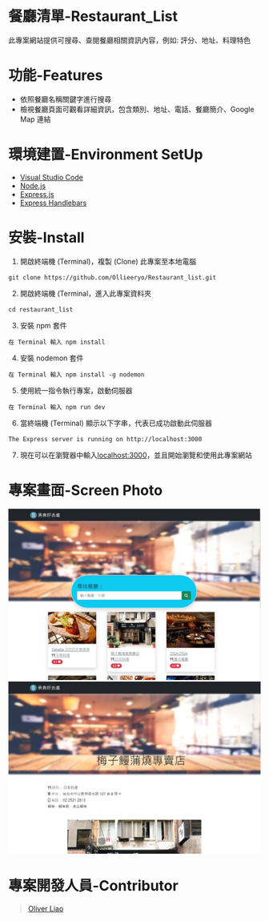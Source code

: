 # 餐廳清單-Restaurant_List
此專案網站提供可搜尋、查閱餐廳相關資訊內容，例如: 評分、地址、料理特色

# 功能-Features
* 依照餐廳名稱關鍵字進行搜尋
* 檢視餐廳頁面可觀看詳細資訊，包含類別、地址、電話、餐廳簡介、Google Map 連結

# 環境建置-Environment SetUp
* [Visual Studio Code](https://code.visualstudio.com/)
* [Node.js](https://nodejs.org/en/)
* [Express.js](https://www.npmjs.com/package/express)
* [Express Handlebars](https://www.npmjs.com/package/express-handlebars)

# 安裝-Install
1. 開啟終端機 (Terminal)，複製 (Clone) 此專案至本地電腦
```
git clone https://github.com/Ollieeryo/Restaurant_list.git
```
2. 開啟終端機 (Terminal，進入此專案資料夾
```
cd restaurant_list
```
3. 安裝 npm 套件
```
在 Terminal 輸入 npm install
```
4. 安裝 nodemon 套件
```
在 Terminal 輸入 npm install -g nodemon
```
5. 使用統一指令執行專案，啟動伺服器
```
在 Terminal 輸入 npm run dev
```
6. 當終端機 (Terminal) 顯示以下字串，代表已成功啟動此伺服器
```
The Express server is running on http://localhost:3000
```
7. 現在可以在瀏覽器中輸入[localhost:3000](http://localhost:3000)，並且開始瀏覽和使用此專案網站

# 專案畫面-Screen Photo
![homepage](https://github.com/Ollieeryo/Restaurant_list/blob/main/public/img/homepage.jpg?raw=true)
![showpage](https://github.com/Ollieeryo/Restaurant_list/blob/main/public/img/restaurant_info.jpg?raw=true)

# 專案開發人員-Contributor
> [Oliver Liao](https://github.com/Ollieeryo)

